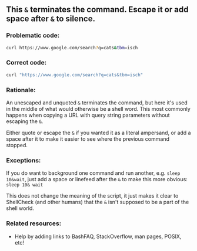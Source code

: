 ## This `&` terminates the command. Escape it or add space after `&` to silence.

### Problematic code:

```sh
curl https://www.google.com/search?q=cats&tbm=isch
```

### Correct code:

```sh
curl "https://www.google.com/search?q=cats&tbm=isch"
```
### Rationale:

An unescaped and unquoted `&` terminates the command, but here it's used in the middle of what would otherwise be a shell word. This most commonly happens when copying a URL with query string parameters without escaping the `&`. 

Either quote or escape the `&` if you wanted it as a literal ampersand, or add a space after it to make it easier to see where the previous command stopped.

### Exceptions:

If you do want to background one command and run another, e.g. `sleep 10&wait`, just add a space or linefeed after the `&` to make this more obvious: `sleep 10& wait`

This does not change the meaning of the script, it just makes it clear to ShellCheck (and other humans) that the `&` isn't supposed to be a part of the shell world.

### Related resources:

* Help by adding links to BashFAQ, StackOverflow, man pages, POSIX, etc!